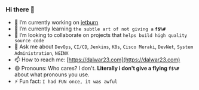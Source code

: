 ### Hi there 👋

<!--
**dalwar23/dalwar23** is a ✨ _special_ ✨ repository because its `README.md` (this file) appears on your GitHub profile.

Here are some ideas to get you started:

- 🔭 I’m currently working on ...
- 🌱 I’m currently learning ...
- 👯 I’m looking to collaborate on ...
- 🤔 I’m looking for help with ...
- 💬 Ask me about ...
- 📫 How to reach me: ...
- 😄 Pronouns: ...
- ⚡ Fun fact: ...
-->

- 🔭 I’m currently working on [jetburn](https://jetburn.rtfd.io)
- 🌱 I’m currently learning `the subtle art of not giving a` **`f$%#`**
- 👯 I’m looking to collaborate on projects that `helps build high quality source code`
- 💬 Ask me about `DevOps`, `CI/CD`, `Jenkins`, `K8s`, `Cisco Meraki`, `DevNet`, `System Administration`, `NGINX`
- 📫 How to reach me: [https://dalwar23.com](https://dalwar23.com)
- 😄 Pronouns: Who cares? I don't. **Literally i don't give a flying `f$%#`** about what pronouns you use.
- ⚡ Fun fact: `I had FUN once, it was awful`
